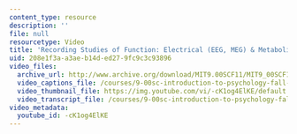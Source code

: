 ```yaml
---
content_type: resource
description: ''
file: null
resourcetype: Video
title: 'Recording Studies of Function: Electrical (EEG, MEG) & Metabolic (PET, fMRI)'
uid: 208e1f3a-a3ae-b14d-ed27-9fc9c3c93896
video_files:
  archive_url: http://www.archive.org/download/MIT9.00SCF11/MIT9_00SCF11_lec04_300k.mp4
  video_captions_file: /courses/9-00sc-introduction-to-psychology-fall-2011/659aa1eff4a75395b20a2d1b0e86421d_-cK1og4ElKE.vtt
  video_thumbnail_file: https://img.youtube.com/vi/-cK1og4ElKE/default.jpg
  video_transcript_file: /courses/9-00sc-introduction-to-psychology-fall-2011/a5f8c9e6dbe3293ffdf59dc9bbee6326_-cK1og4ElKE.pdf
video_metadata:
  youtube_id: -cK1og4ElKE
---
```

